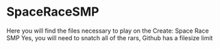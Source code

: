 # SpaceRaceSMP
Here you will find the files necessary to play on the Create: Space Race SMP
Yes, you will need to snatch all of the rars, Github has a filesize limit
